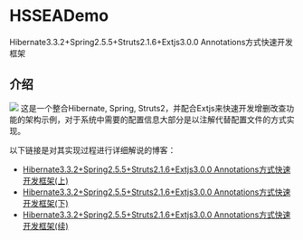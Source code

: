 HSSEADemo
=========

Hibernate3.3.2+Spring2.5.5+Struts2.1.6+Extjs3.0.0 Annotations方式快速开发框架

## 介绍

![](http://www.blogjava.net/images/blogjava_net/linli/HSSEADemo/3.jpg)
这是一个整合Hibernate, Spring, Struts2，并配合Extjs来快速开发增删改查功能的架构示例，对于系统中需要的配置信息大部分是以注解代替配置文件的方式实现。

以下链接是对其实现过程进行详细解说的博客：
- [Hibernate3.3.2+Spring2.5.5+Struts2.1.6+Extjs3.0.0 Annotations方式快速开发框架(上)](http://blog.gopersist.com/2010/01/09/hibernate3-spring2-struts2-extjs3-1/)
- [Hibernate3.3.2+Spring2.5.5+Struts2.1.6+Extjs3.0.0 Annotations方式快速开发框架(下)](http://blog.gopersist.com/2010/01/10/hibernate3-spring2-struts2-extjs3-2/)
- [Hibernate3.3.2+Spring2.5.5+Struts2.1.6+Extjs3.0.0 Annotations方式快速开发框架(续)](http://blog.gopersist.com/2010/01/29/hibernate3-spring2-struts2-extjs3-3/)
